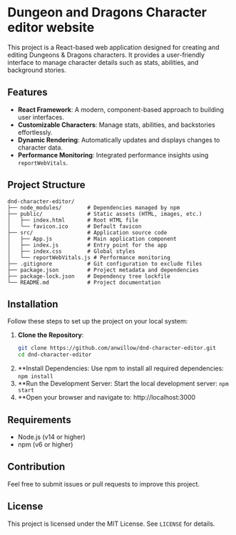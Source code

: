 # Dungeon and Dragons Character editor website

This project is a React-based web application designed for creating and editing Dungeons & Dragons characters. It provides a user-friendly interface to manage character details such as stats, abilities, and background stories.

## Features
- **React Framework**: A modern, component-based approach to building user interfaces.
- **Customizable Characters**: Manage stats, abilities, and backstories effortlessly.
- **Dynamic Rendering**: Automatically updates and displays changes to character data.
- **Performance Monitoring**: Integrated performance insights using `reportWebVitals`.

## Project Structure
```
dnd-character-editor/
├── node_modules/        # Dependencies managed by npm
├── public/              # Static assets (HTML, images, etc.)
│   ├── index.html       # Root HTML file
│   └── favicon.ico      # Default favicon
├── src/                 # Application source code
│   ├── App.js           # Main application component
│   ├── index.js         # Entry point for the app
│   ├── index.css        # Global styles
│   └── reportWebVitals.js # Performance monitoring
├── .gitignore           # Git configuration to exclude files
├── package.json         # Project metadata and dependencies
├── package-lock.json    # Dependency tree lockfile
└── README.md            # Project documentation
```

## Installation
Follow these steps to set up the project on your local system:

1. **Clone the Repository**:
   ```bash
   git clone https://github.com/anwillow/dnd-character-editor.git
   cd dnd-character-editor
   ```
2. **Install Dependencies:
Use npm to install all required dependencies: `npm install`
3. **Run the Development Server:
Start the local development server: `npm start`
4. **Open your browser and navigate to: http://localhost:3000

## Requirements
- Node.js (v14 or higher)
- npm (v6 or higher)


## Contribution
Feel free to submit issues or pull requests to improve this project.

## License
This project is licensed under the MIT License. See `LICENSE` for details.
